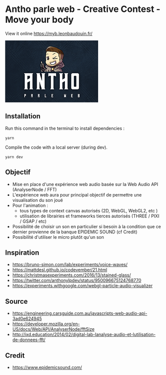 # Antho parle web - Creative Contest - Move your body

View it online https://myb.leonbaudouin.fr/

![APW for Three.js](apw.png)

## Installation

Run this command in the terminal to install dependencies :

```
yarn
```

Compile the code with a local server (during dev).

```
yarn dev
```

## Objectif

- Mise en place d'une expérience web audio basée sur la Web Audio API (AnalyserNode / FFT)
- L'expérience web aura pour principal objectif de permettre une visualisation du son joué
- Pour l'animation :
  - tous types de context canvas autorisés (2D, WebGL, WebGL2, etc )
  - utilisation de librairies et frameworks tierces autorisés (THREE / PIXI / GSAP / etc)
- Possibilité de choisir un son en particulier si besoin à la condition que ce dernier provienne de la banque EPIDEMIC SOUND (cf Credit)
- Possibilité d'utiliser le micro plutôt qu'un son

## Inspiration

- https://bruno-simon.com/lab/experiments/voice-waves/
- https://mattdesl.github.io/codevember/21.html
- https://christmasexperiments.com/2016/13/stained-glass/
- https://twitter.com/anthonylpdev/status/950096675124768770
- https://experiments.withgoogle.com/webgl-particle-audio-visualizer

## Source

- https://engineering.carsguide.com.au/javascripts-web-audio-api-3ad0e624945
- https://developer.mozilla.org/en-US/docs/Web/API/AnalyserNode/fftSize
- http://ixd.education/2014/02/digital-lab-lanalyse-audio-et-lutilisation-de-donnees-fft/

## Credit

- https://www.epidemicsound.com/
